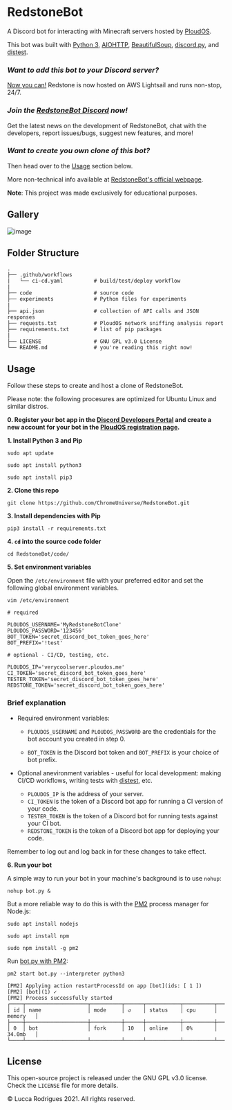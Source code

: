 # RedstoneBot

A Discord bot for interacting with Minecraft servers hosted by [PloudOS](https://ploudos.com/).

This bot was built with [Python 3](http://python.org/), [AIOHTTP](https://docs.aiohttp.org/en/stable/), [BeautifulSoup](https://www.crummy.com/software/BeautifulSoup/bs4/doc/), [discord.py](https://github.com/Rapptz/discord.py), and [distest](https://distest.readthedocs.io/).


### _Want to add this bot to your Discord server?_

[Now you can!](http://34.200.98.64/redstone-quickstart) Redstone is now hosted on AWS Lightsail and runs non-stop, 24/7.

### _Join the [RedstoneBot Discord](https://discord.gg/HDkaQu8Rdt) now!_

Get the latest news on the development of RedstoneBot, chat with the developers, report issues/bugs, suggest new features, and more!

### _Want to create you own clone of this bot?_

Then head over to the [Usage](#usage) section below.

More non-technical info available at [RedstoneBot's official webpage](http://34.200.98.64/redstone).

**Note**: This project was made exclusively for educational purposes.

## Gallery

![image](https://i.postimg.cc/vm24YCqR/redstone2-1.png)


## Folder Structure 

```
.
├── .github/workflows                  
|   └── ci-cd.yaml          # build/test/deploy workflow
|
├── code                    # source code
├── experiments             # Python files for experiments
|
├── api.json                # collection of API calls and JSON responses
├── requests.txt            # PloudOS network sniffing analysis report
├── requirements.txt        # list of pip packages
|
├── LICENSE                 # GNU GPL v3.0 License
└── README.md               # you're reading this right now!
```


## Usage

Follow these steps to create and host a clone of RedstoneBot.

Please note: the following procesures are optimized for Ubuntu Linux and similar distros.

**0. Register your bot app in the [Discord Developers Portal](https://discord.com/developers/applications) and create a new account for your bot in the [PloudOS registration page](https://ploudos.com/register/).** 

**1. Install Python 3 and Pip**

`sudo apt update`

`sudo apt install python3`

`sudo apt install pip3`

**2. Clone this repo**

`git clone https://github.com/ChromeUniverse/RedstoneBot.git`

**3. Install dependencies with Pip**
  
`pip3 install -r requirements.txt`

**4. `cd` into the source code folder**

`cd RedstoneBot/code/`

**5. Set environment variables**

Open the `/etc/environment` file with your preferred editor and set the following global environment variables.

`vim /etc/environment`

```
# required

PLOUDOS_USERNAME='MyRedstoneBotClone'
PLOUDOS_PASSWORD='123456'
BOT_TOKEN='secret_discord_bot_token_goes_here'
BOT_PREFIX='!test'

# optional - CI/CD, testing, etc.

PLOUDOS_IP='verycoolserver.ploudos.me'
CI_TOKEN='secret_discord_bot_token_goes_here'
TESTER_TOKEN='secret_discord_bot_token_goes_here'
REDSTONE_TOKEN='secret_discord_bot_token_goes_here'
```

### Brief explanation

* Required environment variables:

  * `PLOUDOS_USERNAME` and `PLOUDOS_PASSWORD` are the credentials for the bot account you created in step 0.

  * `BOT_TOKEN` is the Discord bot token and `BOT_PREFIX` is your choice of bot prefix.

* Optional anevironment variables - useful for local development: making CI/CD workflows, writing tests with [distest](https://distest.readthedocs.io/), etc.

  * `PLOUDOS_IP` is the address of your server.
  * `CI_TOKEN` is the token of a Discord bot app for running a CI version of your code.
  * `TESTER_TOKEN` is the token of a Discord bot for running tests against your CI bot.
  * `REDSTONE_TOKEN` is the token of a Discord bot app for deploying your code.

Remember to log out and log back in for these changes to take effect.

**6. Run your bot**

A simple way to run your bot in your machine's background is to use `nohup`:

`nohup bot.py &`

But a more reliable way to do this is with the [PM2](https://pm2.keymetrics.io/) process manager for Node.js:

`sudo apt install nodejs`

`sudo apt install npm`

`sudo npm install -g pm2`

Run [bot.py with PM2](https://stackoverflow.com/questions/49109069/running-a-python-script-with-pm2-error):

`pm2 start bot.py --interpreter python3`

```
[PM2] Applying action restartProcessId on app [bot](ids: [ 1 ])
[PM2] [bot](1) ✓
[PM2] Process successfully started
┌────┬────────────────────┬──────────┬──────┬───────────┬──────────┬──────────┐
│ id │ name               │ mode     │ ↺    │ status    │ cpu      │ memory   │
├────┼────────────────────┼──────────┼──────┼───────────┼──────────┼──────────┤
│ 0  │ bot                │ fork     │ 10   │ online    │ 0%       │ 34.0mb   │
└────┴────────────────────┴──────────┴──────┴───────────┴──────────┴──────────┘
```

## License

This open-source project is released under the GNU GPL v3.0 license. Check the `LICENSE` file for more details.

© Lucca Rodrigues 2021. All rights reserved. 
